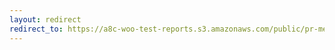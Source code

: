 ```yaml
---
layout: redirect
redirect_to: https://a8c-woo-test-reports.s3.amazonaws.com/public/pr-merge/38949/api/index.html
---
```

